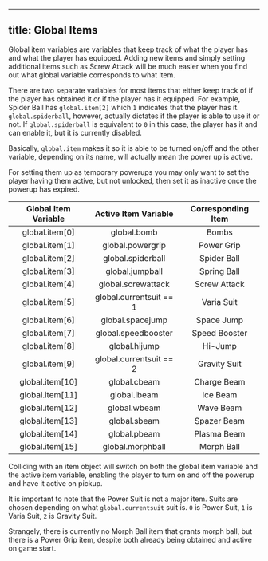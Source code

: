 
---
title: Global Items
---
Global item variables are variables that keep track of what the player has and what the player has equipped. Adding new items and simply setting additional items such as Screw Attack will be much easier when you find out what global variable corresponds to what item.

There are two separate variables for most items that either keep track of if the player has obtained it or if the player has it equipped. For example, Spider Ball has `global.item[2]` which `1` indicates that the player has it. `global.spiderball`, however, actually dictates if the player is able to use it or not. If `global.spiderball` is equivalent to `0` in this case, the player has it and can enable it, but it is currently disabled.

Basically, `global.item` makes it so it is able to be turned on/off and the other variable, depending on its name, will actually mean the power up is active.

 For setting them up as temporary powerups you may only want to set the player having them active, but not unlocked, then set it as inactive once the powerup has expired.

| Global Item Variable | Active Item Variable | Corresponding Item |
| :------------------: | :------------------: | :----------------: |
| global.item[0] | global.bomb | Bombs |
| global.item[1] | global.powergrip | Power Grip |
| global.item[2] | global.spiderball | Spider Ball |
| global.item[3] | global.jumpball | Spring Ball |
| global.item[4] | global.screwattack | Screw Attack |
| global.item[5] | global.currentsuit == 1 | Varia Suit |
| global.item[6] | global.spacejump | Space Jump |
| global.item[7] | global.speedbooster | Speed Booster |
| global.item[8] | global.hijump | Hi-Jump |
| global.item[9] | global.currentsuit == 2 | Gravity Suit |
| global.item[10] | global.cbeam | Charge Beam |
| global.item[11] | global.ibeam | Ice Beam |
| global.item[12] | global.wbeam | Wave Beam |
| global.item[13] | global.sbeam | Spazer Beam |
| global.item[14] | global.pbeam | Plasma Beam |
| global.item[15] | global.morphball | Morph Ball |

Colliding with an item object will switch on both the global item variable and the active item variable, enabling the player to turn on and off the powerup and have it active on pickup.

It is important to note that the Power Suit is not a major item. Suits are chosen depending on what `global.currentsuit` suit is. `0` is Power Suit, `1` is Varia Suit, `2` is Gravity Suit.

Strangely, there is currently no Morph Ball item that grants morph ball, but there is a Power Grip item, despite both already being obtained and active on game start.
